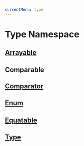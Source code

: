 ```yaml
---
currentMenu: type
---
```


# Type Namespace

## [Arrayable](arrayable.md)

## [Comparable](comparable.md)

## [Comparator](comparator.md)

## [Enum](enum.md)

## [Equatable](equatable.md)

## [Type](type.md)
